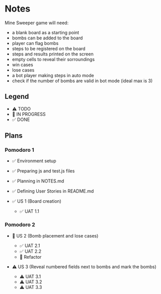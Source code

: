 # Notes

Mine Sweeper game will need:

- a blank board as a starting point
- bombs can be added to the board
- player can flag bombs
- steps to be registered on the board
- steps and results printed on the screen
- empty cells to reveal their sorroundings
- win cases
- lose cases
- a bot player making steps in auto mode
- check if the number of bombs are valid in bot mode (ideal max is 3)

## Legend

- ⚠ TODO
- 🚧 IN PROGRESS
- ✅ DONE

## Plans

### Pomodoro 1

- ✅ Environment setup
- ✅ Preparing js and test.js files
- ✅ Planning in NOTES.md
- ✅ Defining User Stories in README.md

- ✅ US 1 (Board creation)
  - ✅ UAT 1.1

### Pomodoro 2

- 🚧 US 2 (Bomb placement and lose cases)

  - ✅ UAT 2.1
  - ✅ UAT 2.2
  - 🚧 Refactor

- ⚠ US 3 (Reveal numbered fields next to bombs and mark the bombs)
  - ⚠ UAT 3.1
  - ⚠ UAT 3.2
  - ⚠ UAT 3.3
